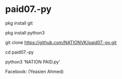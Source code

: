 # paid07.-py

pkg install git 


pkg install python3

git clone https://github.com/NATIONVK/paid07.-py.git


cd paid07.-py


python3 'NATION PAID.py'





   Facebook: (Yeasien Ahmed)
